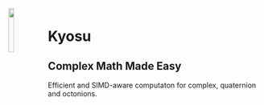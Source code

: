 <img src="https://github.com/jfalcou/kyosu/raw/main/doc/logo.png" alt="" data-canonical-src="https://github.com/jfalcou/kyosu/main/doc/logo.png" align="left"  width="15%" height="15%" />

# Kyosu
## Complex Math Made Easy

Efficient and SIMD-aware computaton for complex, quaternion and octonions.
